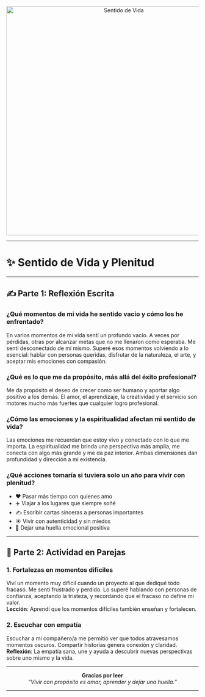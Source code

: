 <div align="center">
  <img src=" https://psicologiamonzo.com/wp-content/uploads/2019/11/crisis-existencial-2.jpg " alt="Sentido de Vida" width="600"/>
</div>

---

# ✨ **Sentido de Vida y Plenitud**

---

## ✍️ Parte 1: Reflexión Escrita

### **¿Qué momentos de mi vida he sentido vacío y cómo los he enfrentado?**  
En varios momentos de mi vida sentí un profundo vacío. A veces por pérdidas, otras por alcanzar metas que no me llenaron como esperaba. Me sentí desconectado de mí mismo. Superé esos momentos volviendo a lo esencial: hablar con personas queridas, disfrutar de la naturaleza, el arte, y aceptar mis emociones con compasión.

### **¿Qué es lo que me da propósito, más allá del éxito profesional?**  
Me da propósito el deseo de crecer como ser humano y aportar algo positivo a los demás. El amor, el aprendizaje, la creatividad y el servicio son motores mucho más fuertes que cualquier logro profesional.

### **¿Cómo las emociones y la espiritualidad afectan mi sentido de vida?**  
Las emociones me recuerdan que estoy vivo y conectado con lo que me importa. La espiritualidad me brinda una perspectiva más amplia, me conecta con algo más grande y me da paz interior. Ambas dimensiones dan profundidad y dirección a mi existencia.

### **¿Qué acciones tomaría si tuviera solo un año para vivir con plenitud?**  
- ❤️ Pasar más tiempo con quienes amo  
- ✈️ Viajar a los lugares que siempre soñé  
- ✍️ Escribir cartas sinceras a personas importantes  
- ☀️ Vivir con autenticidad y sin miedos  
- 🌱 Dejar una huella emocional positiva  

---

## 💬 Parte 2: Actividad en Parejas

### 1. **Fortalezas en momentos difíciles**  
Viví un momento muy difícil cuando un proyecto al que dediqué todo fracasó. Me sentí frustrado y perdido. Lo superé hablando con personas de confianza, aceptando la tristeza, y recordando que el fracaso no define mi valor.  
**Lección**: Aprendí que los momentos difíciles también enseñan y fortalecen.

### 2. **Escuchar con empatía**  
Escuchar a mi compañero/a me permitió ver que todos atravesamos momentos oscuros. Compartir historias genera conexión y claridad.  
**Reflexión**: La empatía sana, une y ayuda a descubrir nuevas perspectivas sobre uno mismo y la vida.

---

<div align="center">
  <strong>Gracias por leer</strong>  
  <br>  
  <i>“Vivir con propósito es amar, aprender y dejar una huella.”</i>
</div>

---





